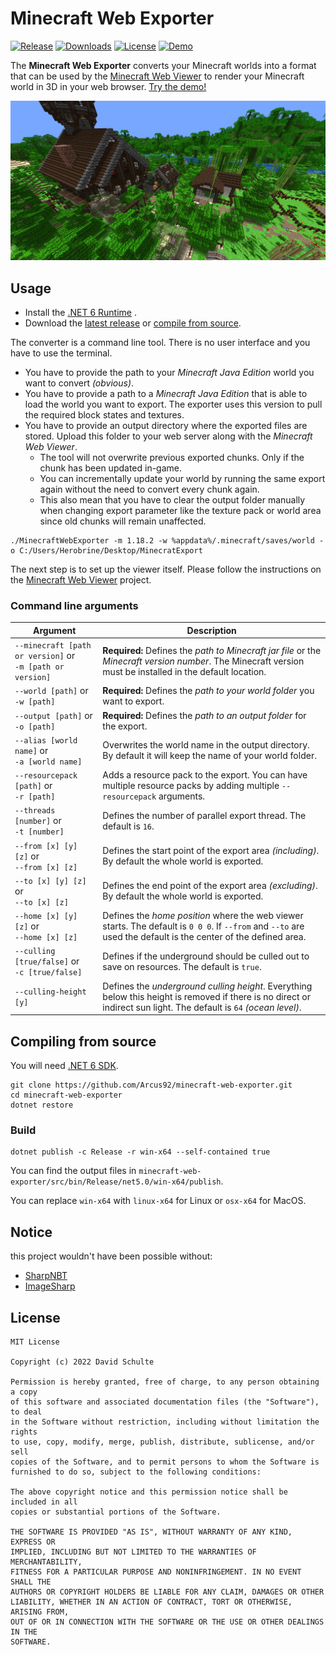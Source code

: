 ﻿# Minecraft Web Exporter
[![Release](https://img.shields.io/github/release/Arcus92/minecraft-web-exporter.svg)](https://GitHub.com/Arcus92/minecraft-web-exporter/releases/)
[![Downloads](https://img.shields.io/github/downloads/Arcus92/minecraft-web-exporter/total.svg)](https://github.com/Arcus92/minecraft-web-exporter/releases)
[![License](https://img.shields.io/github/license/Arcus92/minecraft-web-exporter.svg)](https://github.com/Arcus92/minecraft-web-exporter/blob/main/LICENSE)
[![Demo](https://img.shields.io/badge/demo-available-green.svg)](https://3dmap.david-schulte.de/#w=world&tx=196&tz=382.4&cx=155&cy=93.7&cz=402.6)

The **Minecraft Web Exporter** converts your Minecraft worlds into a format that can be used by the [Minecraft Web Viewer](https://github.com/Arcus92/minecraft-web-viewer) to render your Minecraft world in 3D in your web browser.
[Try the demo!](https://3dmap.david-schulte.de/#w=world&tx=196&tz=382.4&cx=155&cy=93.7&cz=402.6)

![](.github/images/minecraft-web-viewer.jpg)

## Usage

- Install the [.NET 6 Runtime](https://dotnet.microsoft.com/en-us/download/dotnet/6.0) .
- Download the [latest release](https://github.com/Arcus92/minecraft-web-exporter/releases) or [compile from source](#compile-from-source).

The converter is a command line tool. There is no user interface and you have to use the terminal.

- You have to provide the path to your *Minecraft Java Edition* world you want to convert *(obvious)*.
- You have to provide a path to a *Minecraft Java Edition* that is able to load the world you want to export. The exporter uses this version to pull the required block states and textures.
- You have to provide an output directory where the exported files are stored. Upload this folder to your web server along with the *Minecraft Web Viewer*.
  - The tool will not overwrite previous exported chunks. Only if the chunk has been updated in-game.
  - You can incrementally update your world by running the same export again without the need to convert every chunk again.
  - This also mean that you have to clear the output folder manually when changing export parameter like the texture pack or world area since old chunks will remain unaffected.

```shell
./MinecraftWebExporter -m 1.18.2 -w %appdata%/.minecraft/saves/world -o C:/Users/Herobrine/Desktop/MinecratExport
```

The next step is to set up the viewer itself. Please follow the instructions on the [Minecraft Web Viewer](https://github.com/Arcus92/minecraft-web-viewer) project.

### Command line arguments

| Argument                                                        | Description                                                                                                                                                         | 
|-----------------------------------------------------------------|---------------------------------------------------------------------------------------------------------------------------------------------------------------------|
| `--minecraft [path or version]` or <br/> `-m [path or version]` | **Required:** Defines the *path to Minecraft jar file* or the *Minecraft version number*. The Minecraft version must be installed in the default location.          |
| `--world [path]` or <br/> `-w [path]`                           | **Required:** Defines the *path to your world folder* you want to export.                                                                                           | 
| `--output [path]` or <br/> `-o [path]`                          | **Required:** Defines the *path to an output folder* for the export.                                                                                                |
| `--alias [world name]` or <br/> `-a [world name]`               | Overwrites the world name in the output directory. By default it will keep the name of your world folder.                                                           |
| `--resourcepack [path]` or <br/> `-r [path]`                    | Adds a resource pack to the export. You can have multiple resource packs by adding multiple `--resourcepack` arguments.                                             |
| `--threads [number]` or <br/> `-t [number]`                     | Defines the number of parallel export thread. The default is `16`.                                                                                                  |
| `--from [x] [y] [z]` or <br/> `--from [x] [z]`                  | Defines the start point of the export area *(including)*. By default the whole world is exported.                                                                   |
| `--to [x] [y] [z]` or <br/> `--to [x] [z]`                      | Defines the end point of the export area *(excluding)*. By default the whole world is exported.                                                                     |
| `--home [x] [y] [z]` or <br/> `--home [x] [z]`                  | Defines the *home position* where the web viewer starts. The default is `0 0 0`. If `--from` and `--to` are used the default is the center of the defined area.     |
| `--culling [true/false]` or <br/> `-c [true/false]`             | Defines if the underground should be culled out to save on resources. The default is `true`.                                                                        |
| `--culling-height [y]`                                          | Defines the *underground culling height*. Everything below this height is removed if there is no direct or indirect sun light. The default is `64` *(ocean level)*. |

## Compiling from source

You will need [.NET 6 SDK](https://dotnet.microsoft.com/en-us/download/dotnet/6.0).

```shell
git clone https://github.com/Arcus92/minecraft-web-exporter.git
cd minecraft-web-exporter
dotnet restore
```

### Build


```shell
dotnet publish -c Release -r win-x64 --self-contained true
```

You can find the output files in `minecraft-web-exporter/src/bin/Release/net5.0/win-x64/publish`.

You can replace `win-x64` with `linux-x64` for Linux or `osx-x64` for MacOS.

## Notice

this project wouldn't have been possible without:
- [SharpNBT](https://github.com/ForeverZer0/SharpNBT)
- [ImageSharp](https://github.com/SixLabors/ImageSharp)

## License

```text
MIT License

Copyright (c) 2022 David Schulte

Permission is hereby granted, free of charge, to any person obtaining a copy
of this software and associated documentation files (the "Software"), to deal
in the Software without restriction, including without limitation the rights
to use, copy, modify, merge, publish, distribute, sublicense, and/or sell
copies of the Software, and to permit persons to whom the Software is
furnished to do so, subject to the following conditions:

The above copyright notice and this permission notice shall be included in all
copies or substantial portions of the Software.

THE SOFTWARE IS PROVIDED "AS IS", WITHOUT WARRANTY OF ANY KIND, EXPRESS OR
IMPLIED, INCLUDING BUT NOT LIMITED TO THE WARRANTIES OF MERCHANTABILITY,
FITNESS FOR A PARTICULAR PURPOSE AND NONINFRINGEMENT. IN NO EVENT SHALL THE
AUTHORS OR COPYRIGHT HOLDERS BE LIABLE FOR ANY CLAIM, DAMAGES OR OTHER
LIABILITY, WHETHER IN AN ACTION OF CONTRACT, TORT OR OTHERWISE, ARISING FROM,
OUT OF OR IN CONNECTION WITH THE SOFTWARE OR THE USE OR OTHER DEALINGS IN THE
SOFTWARE.
```
